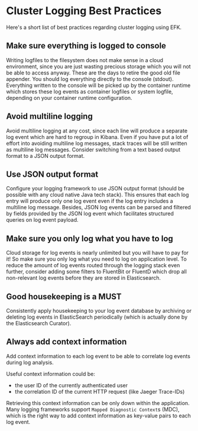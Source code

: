 # Cluster Logging Best Practices

Here's a short list of best practices regarding cluster logging using EFK.

## Make sure everything is logged to console

Writing logfiles to the filesystem does not make sense in a cloud environment,
since you are just wasting precious storage which you will not be able to access
anyway. These are the days to retire the good old file appender. You should
log everything directly to the console (stdout). Everything written to the console
will be picked up by the container runtime which stores these log events as container
logfiles or system logfile, depending on your container runtime configuration.

## Avoid multiline logging

Avoid multiline logging at any cost, since each line will produce a separate log event
which are hard to regroup in Kibana. Even if you have put a lot of effort into
avoiding multiline log messages, stack traces will be still written as multiline
log messages. Consider switching from a text based output format to a JSON output format.

## Use JSON output format

Configure your logging framework to use JSON output format 
(should be possible with any cloud native Java tech stack). 
This ensures that each log entry will produce only one log event even if the 
log entry includes a multiline log message. Besides, JSON log events can be parsed 
and filtered by fields provided by the JSON log event which facilitates 
structured queries on log event payload.​

## Make sure you only log what you have to log

Cloud storage for log events is nearly unlimited but you will have to pay for it!
So make sure you only log what you need to log on application level. 
To reduce the amount of log events routed through the logging stack even further, 
consider adding some filters to FluentBit or FluentD which drop all non-relevant 
log events before they are stored in Elasticsearch. 

## Good housekeeping is a MUST

Consistently apply housekeeping to your log event database by archiving or deleting 
log events in ElasticSearch periodically (which is actually done by the Elasticsearch Curator).

## Always add context information

Add context information to each log event to be able to correlate log events 
during log analysis. 

Useful context information could be:

* the user ID of the currently authenticated user
* the correlation ID of the current HTTP request (like Jaeger Trace-IDs)

Retrieving this context information can be only down within the application.
Many logging frameworks support `Mapped Diagnostic Context`s (MDC), which is the
right way to add context information as key-value pairs to each log event.